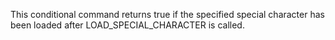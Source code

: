 This conditional command returns true if the specified special character has been loaded after LOAD_SPECIAL_CHARACTER is called.
